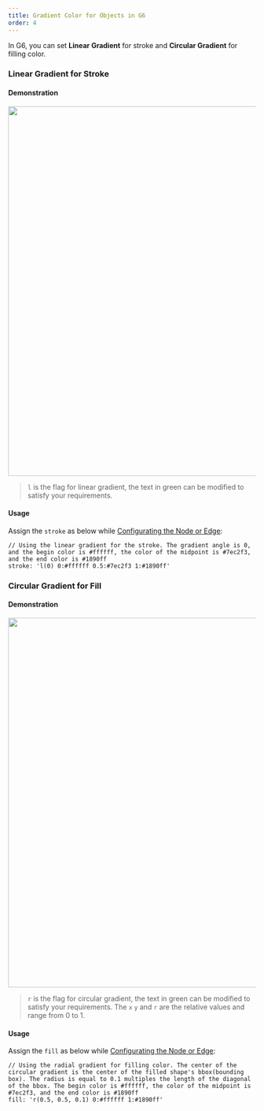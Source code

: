 ```yaml
---
title: Gradient Color for Objects in G6
order: 4
---
```


In G6, you can set **Linear Gradient** for stroke and **Circular Gradient** for filling color.

### Linear Gradient for Stroke

#### Demonstration

<img src='https://gw.alipayobjects.com/mdn/rms_f8c6a0/afts/img/A*lX-fSbaOrn0AAAAAAAAAAABkARQnAQ' width='750' />

> `l` is the flag for linear gradient, the text in green can be modified to satisfy your requirements.

#### Usage

Assign the `stroke` as below while [Configurating the Node or Edge](/en/docs/manual/tutorial/elements):

```
// Using the linear gradient for the stroke. The gradient angle is 0, and the begin color is #ffffff, the color of the midpoint is #7ec2f3, and the end color is #1890ff
stroke: 'l(0) 0:#ffffff 0.5:#7ec2f3 1:#1890ff'
```

### Circular Gradient for Fill

#### Demonstration

<img src='https://gw.alipayobjects.com/mdn/rms_f8c6a0/afts/img/A*U68WTpjAqscAAAAAAAAAAABkARQnAQ' width='750' />

> `r` is the flag for circular gradient, the text in green can be modified to satisfy your requirements. The `x` `y` and `r` are the relative values and range from 0 to 1.

#### Usage

Assign the `fill` as below while [Configurating the Node or Edge](/en/docs/manual/tutorial/elements):

```
// Using the radial gradient for filling color. The center of the circular gradient is the center of the filled shape's bbox(bounding box). The radius is equal to 0.1 multiples the length of the diagonal of the bbox. The begin color is #ffffff, the color of the midpoint is #7ec2f3, and the end color is #1890ff
fill: 'r(0.5, 0.5, 0.1) 0:#ffffff 1:#1890ff'
```
